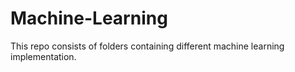# Machine-Learning
This repo consists of folders containing different machine learning implementation.
